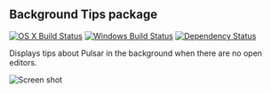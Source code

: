 ## Background Tips package
[![OS X Build Status](https://travis-ci.org/atom/background-tips.svg?branch=master)](https://travis-ci.org/atom/background-tips) [![Windows Build Status](https://ci.appveyor.com/api/projects/status/2utcugietl5vjc7w/branch/master?svg=true)](https://ci.appveyor.com/project/Atom/background-tips/branch/master) [![Dependency Status](https://david-dm.org/atom/background-tips.svg)](https://david-dm.org/atom/background-tips)

Displays tips about Pulsar in the background when there are no open editors.

![Screen shot](https://f.cloud.github.com/assets/69169/1796267/c3de038c-6a60-11e3-8bf8-36f45684902c.png)

